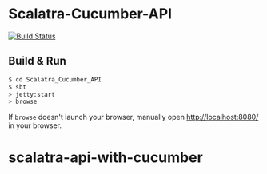 # Scalatra-Cucumber-API #


[![Build Status](https://travis-ci.org/MideO/scalatra-api-with-cucumber.svg?branch=master)](https://travis-ci.org/MideO/scalatra-api-with-cucumber)

## Build & Run ##

```sh
$ cd Scalatra_Cucumber_API
$ sbt
> jetty:start
> browse
```

If `browse` doesn't launch your browser, manually open [http://localhost:8080/](http://localhost:8080/) in your browser.
# scalatra-api-with-cucumber
